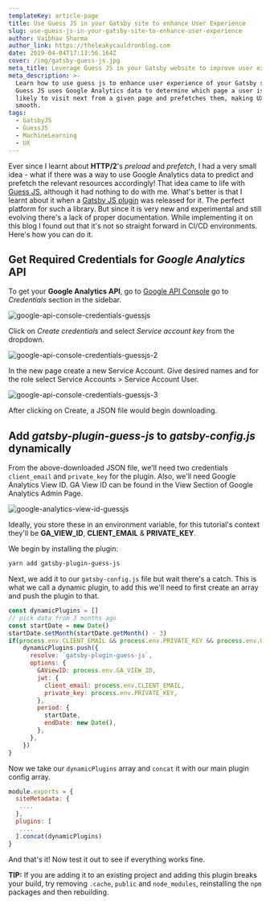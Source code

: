 ```yaml
---
templateKey: article-page
title: Use Guess JS in your Gatsby site to enhance User Experience
slug: use-guess-js-in-your-gatsby-site-to-enhance-user-experience
author: Vaibhav Sharma
author_link: https://theleakycauldronblog.com
date: 2019-04-04T17:13:56.164Z
cover: /img/gatsby-guess-js.jpg
meta_title: Leverage Guess JS in your Gatsby website to improve user experience
meta_description: >-
  Learn how to use guess js to enhance user experience of your Gatsby site.
  Guess JS uses Google Analytics data to determine which page a user is mostly
  likely to visit next from a given page and prefetches them, making UX super
  smooth.
tags:
  - GatsbyJS
  - GuessJS
  - MachineLearning
  - UX
---
```

Ever since I learnt about **HTTP/2**'s _preload_ and _prefetch_, I had a very small idea  - what if there was a way to use Google Analytics data to predict and prefetch the relevant resources accordingly! That idea came to life with [Guess JS](https://github.com/guess-js/guess), although it had nothing to do with me. What's better is that I learnt about it when a [Gatsby JS plugin](https://www.gatsbyjs.org/packages/gatsby-plugin-guess-js) was released for it. The perfect platform for such a library. But since it is very new and experimental and still evolving there's a lack of proper documentation. While implementing it on this blog I found out that it's not so straight forward in CI/CD environments. Here's how you can do it.

## Get Required Credentials for _Google Analytics_ API

To get your **Google Analytics API**, go to [Google API Console](https://console.developers.google.com/) go to _Credentials_ section in the sidebar.

![google-api-console-credentials-guessjs](/img/screenshot-2019-04-03-at-11.59.00-pm.png "google-api-console-credentials")

Click on _Create credentials_ and select _Service account key_ from the dropdown.

![google-api-console-credentials-guessjs-2](/img/screenshot-2019-04-04-at-12.03.05-am.png "google-api-console-credentials-2")

In the new page create a new Service Account. Give desired names and for the role select Service Accounts > Service Account User.

![google-api-console-credentials-guessjs-3](/img/screenshot-2019-04-04-at-9.37.59-pm.png "google-api-console-credentials-3")

After clicking on Create, a JSON file would begin downloading.

## Add _gatsby-plugin-guess-js_ to _gatsby-config.js_ dynamically

From the above-downloaded JSON file, we'll need two credentials `client_email` and `private_key` for the plugin. Also, we'll need Google Analytics View ID. GA View ID can be found in the View Section of Google Analytics Admin Page.

![google-analytics-view-id-guessjs](/img/screenshot-2019-04-04-at-9.23.01-pm.png "google-analytics-view-id")

Ideally, you store these in an environment variable, for this tutorial's context they'll be **GA_VIEW_ID**, **CLIENT_EMAIL** & **PRIVATE_KEY**.

We begin by installing the plugin:

```bash
yarn add gatsby-plugin-guess-js
```

Next, we add it to our `gatsby-config.js` file but wait there's a catch. This is what we call a dynamic plugin, to add this we'll need to first create an array and push the plugin to that.

```javascript
const dynamicPlugins = []
// pick data from 3 months ago
const startDate = new Date()
startDate.setMonth(startDate.getMonth() - 3)
if(process.env.CLIENT_EMAIL && process.env.PRIVATE_KEY && process.env.GA_VIEW_ID) {
    dynamicPlugins.push({
      resolve: `gatsby-plugin-guess-js`,
      options: {
        GAViewID: process.env.GA_VIEW_ID,
        jwt: {
          client_email: process.env.CLIENT_EMAIL,
          private_key: process.env.PRIVATE_KEY,
        },
        period: {
          startDate,
          endDate: new Date(),
        },
      },
    })
}
```

Now we take our `dynamicPlugins` array and `concat` it with our main plugin config array.

```javascript
module.exports = {
  siteMetadata: {
   ....
  },
  plugins: [
   ....
  ].concat(dynamicPlugins)
}
```

And that's it! Now test it out to see if everything works fine.

**TIP:** If you are adding it to an existing project and adding this plugin breaks your build, try removing `.cache`, `public` and `node_modules`, reinstalling the `npm` packages and then rebuilding.
